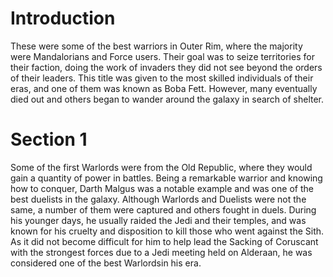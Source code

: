 # Introduction

These were some of the best warriors in Outer Rim, where the majority were Mandalorians and Force users.
Their goal was to seize territories for their faction, doing the work of invaders they did not see beyond the orders of their leaders.
This title was given to the most skilled individuals of their eras, and one of them was known  as Boba Fett.
However, many eventually died out and others began to wander around the galaxy in search of shelter.

# Section 1

Some of the first Warlords were  from the Old Republic, where they would gain a quantity of power in battles.
Being a remarkable warrior and knowing how to conquer, Darth Malgus was a notable example and was one of the best duelists in the galaxy.
Although Warlords and Duelists were not the same, a number of them were captured and others fought in duels.
During his younger days, he usually raided the Jedi and their temples, and was known for his cruelty and disposition to kill those who went against the Sith.
As it did not become difficult for him to help lead the  Sacking of Coruscant  with the strongest forces due to a Jedi meeting held on Alderaan, he was considered one of the best Warlordsin his era.
